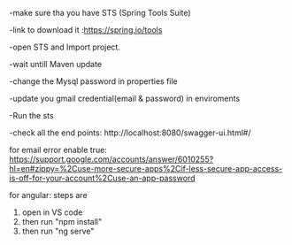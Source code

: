 -make sure tha you have STS (Spring Tools Suite)

-link to download it :https://spring.io/tools

-open STS and Import project. 

-wait untill Maven update

-change the Mysql password in properties file

-update you gmail credential(email & password) in enviroments

-Run the sts

-check all the end points: http://localhost:8080/swagger-ui.html#/

for email error enable true:
https://support.google.com/accounts/answer/6010255?hl=en#zippy=%2Cuse-more-secure-apps%2Cif-less-secure-app-access-is-off-for-your-account%2Cuse-an-app-password

for angular: steps are
1. open in VS code
2. then run "npm install"
3. then run "ng serve"
